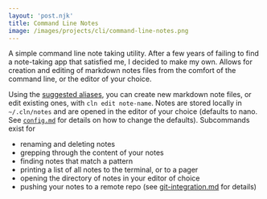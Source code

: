 ```yaml
---
layout: 'post.njk'
title: Command Line Notes
image: /images/projects/cli/command-line-notes.png
---
```


A simple command line note taking utility. After a few years of failing to find a note-taking app that satisfied me, I decided to make my own. Allows for creation and editing of markdown notes files from the comfort of the command line, or the editor of your choice.

Using the [suggested aliases](https://github.com/kvnloughead/command-line-notes), you can create new markdown note files, or edit existing ones, with `cln edit note-name`. Notes are stored locally in `~/.cln/notes` and are opened in the editor of your choice (defaults to nano. See [`config.md`](https://github.com/kvnloughead/command-line-notes/blob/main/docs/config.md) for details on how to change the defaults). Subcommands exist for

- renaming and deleting notes
- grepping through the content of your notes
- finding notes that match a pattern
- printing a list of all notes to the terminal, or to a pager
- opening the directory of notes in your editor of choice
- pushing your notes to a remote repo (see [git-integration.md](https://github.com/kvnloughead/command-line-notes/blob/main/docs/git-integration.md) for details)
